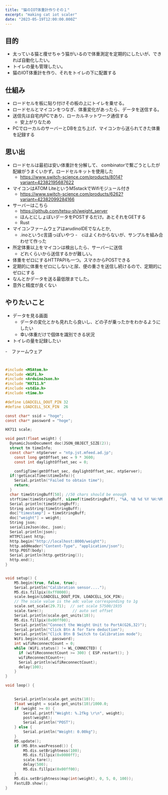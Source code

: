 ```yaml
---
title: "猫のIOT体重計作りその１"
excerpt: "making cat iot scaler"
date: "2023-05-19T12:00:00.000Z"
---
```


## 目的
- 太っている猫と痩せちゃう猫がいるので体重測定を定期的にしたいが、できれば自動化したい。
- トイレの量も管理したい。
- 猫のIOT体重計を作り、それをトイレの下に配置する


## 仕組み
- ロードセルを板に貼り付けその板の上にトイレを乗せる。
- ロードセルとマイコンをつなぎ、体重変化があったら、データを送信する。
- 送信先は自宅内PCであり、ローカルネットワーク通信する
  - 安上がりなため
- PCでローカルのサーバーとDBを立ち上げ、マイコンから送られてきた体重を記録する


## 思い出
- ロードセルは最初は安い体重計を分解して、 combinatorで繋ごうとしたが配線がうまくいかず。ロードセルキットを使用した
  - https://www.switch-science.com/products/8014?variant=42382195687622
- マイコンはATOM LiteというM5stackでWifiモジュール付き
  - https://www.switch-science.com/products/6262?variant=42382099284166
- サーバーはこちら
  - https://github.com/tetsu-sh/weight_server
  - ほんとにしょぼいデータをPOSTするだけ。あとそれをGETする
  - Rust
- マイコンファームウェアはarudinoIDEでなんとか,
  - .inoというc言語っぽいやつ
  -　cはよくわからないが、サンプルを組み合わせて作った
- 所定体重以上をマイコンは検出したら、サーバーに送信
  - どれくらいから送信するかが難しい。
- 体重をゼロにするHTTPAPIも一つ。スマホからPOSTできる
- 定期的に体重をゼロにしないと尿、便の重さを送信し続けるので、定期的にゼロにする
- なんとかデータを送る最低限までした。
- 意外と精度が良くない

## やりたいこと
- データを見る画面
  - データの変化とかも見れたら良いし、どの子が乗ったかをわかるようにしたい
  - 幸い体重だけで個体を識別できる状況
- トイレの量を記録したい




-　ファームウェア

```c


#include <M5Atom.h>
#include <WiFi.h>
#include <ArduinoJson.h>
#include "HX711.h"
#include <stdio.h>
#include <time.h>

#define LOADCELL_DOUT_PIN 32
#define LOADCELL_SCK_PIN  26

const char* ssid = "hoge";
const char* password = "hoge";

HX711 scale;

void post(float weight) {
  DynamicJsonDocument doc(JSON_OBJECT_SIZE(2));
  struct tm timeInfo;
  const char* ntpServer = "ntp.jst.mfeed.ad.jp";
	const long gmtOffset_sec = 9 * 3600;
	const int daylightOffset_sec = 0;

	configTime(gmtOffset_sec, daylightOffset_sec, ntpServer);
  if(!getLocalTime(&timeInfo)){
    Serial.println("Failed to obtain time");
    return;
  }
  char timeStringBuff[50]; //50 chars should be enough
  strftime(timeStringBuff, sizeof(timeStringBuff), "%A, %B %d %Y %H:%M:%S", &timeInfo);
  Serial.println(timeStringBuff);
  String asString(timeStringBuff);
  doc["timestamp"] = timeStringBuff;
  doc["weight"] = weight;
  String json;
  serializeJson(doc, json);
  Serial.println(json);
  HTTPClient http;
  http.begin("http://localhost:8000/weight");
  http.addHeader("Content-Type", "application/json");
  http.POST(body);
  Serial.println(http.getString());
  http.end();
}


void setup() {
    M5.begin(true, false, true);
    Serial.println("Calibration sensor....");
    M5.dis.fillpix(0xff0000);
    scale.begin(LOADCELL_DOUT_PIN, LOADCELL_SCK_PIN);
    // The scale value is the adc value corresponding to 1g
    scale.set_scale(29.71);  // set scale 57500/1935
    scale.tare();             // auto set offset
    Serial.println(scale.get_units(10));
    M5.dis.fillpix(0x00ff00);
    Serial.println("Connect the Weight Unit to PortA(G26,32)");
    Serial.println("Click Btn A for Tare deduction");
    Serial.println("Click Btn B Switch to Calibration mode");
    WiFi.begin(ssid, password);
    int wifiReconnectCount = 0;
    while (WiFi.status() != WL_CONNECTED) {
      if (wifiReconnectCount >= 300) { ESP.restart(); }
      wifiReconnectCount++;
      Serial.println(wifiReconnectCount);
      delay(100);
    }
}

void loop() {
    

    Serial.println(scale.get_units(10));
    float weight = scale.get_units(10)/1000.0;
    if (weight >= 0) {
        Serial.printf("Weight: %.2fkg \r\n", weight);
        post(weight);
        Serial.println("POST");
    } else {
        Serial.println("Weight: 0.00kg");
    }
    M5.update();
    if (M5.Btn.wasPressed()) {
        M5.dis.setBrightness(100);
        M5.dis.fillpix(0x0000ff);
        scale.tare();
        delay(500);
        M5.dis.fillpix(0x00ff00);
    }
    M5.dis.setBrightness(map(int(weight), 0, 5, 0, 100));
    FastLED.show();
}
```
